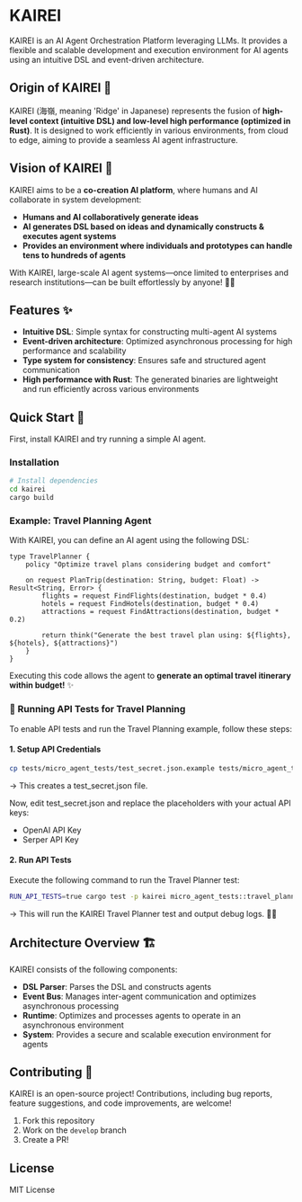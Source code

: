 # KAIREI

KAIREI is an AI Agent Orchestration Platform leveraging LLMs. It provides a flexible and scalable development and execution environment for AI agents using an intuitive DSL and event-driven architecture.

## Origin of KAIREI 🌊
KAIREI (海嶺, meaning 'Ridge' in Japanese) represents the fusion of **high-level context (intuitive DSL) and low-level high performance (optimized in Rust)**. It is designed to work efficiently in various environments, from cloud to edge, aiming to provide a seamless AI agent infrastructure.

## Vision of KAIREI 🤝
KAIREI aims to be a **co-creation AI platform**, where humans and AI collaborate in system development:
- **Humans and AI collaboratively generate ideas**
- **AI generates DSL based on ideas and dynamically constructs & executes agent systems**
- **Provides an environment where individuals and prototypes can handle tens to hundreds of agents**

With KAIREI, large-scale AI agent systems—once limited to enterprises and research institutions—can be built effortlessly by anyone! 🚀✨

## Features ✨
- **Intuitive DSL**: Simple syntax for constructing multi-agent AI systems
- **Event-driven architecture**: Optimized asynchronous processing for high performance and scalability
- **Type system for consistency**: Ensures safe and structured agent communication
- **High performance with Rust**: The generated binaries are lightweight and run efficiently across various environments

## Quick Start 🚀
First, install KAIREI and try running a simple AI agent.

### Installation
```sh
# Install dependencies
cd kairei
cargo build
```

### Example: Travel Planning Agent
With KAIREI, you can define an AI agent using the following DSL:

```kairei
type TravelPlanner {
    policy "Optimize travel plans considering budget and comfort"
    
    on request PlanTrip(destination: String, budget: Float) -> Result<String, Error> {
        flights = request FindFlights(destination, budget * 0.4)
        hotels = request FindHotels(destination, budget * 0.4)
        attractions = request FindAttractions(destination, budget * 0.2)
        
        return think("Generate the best travel plan using: ${flights}, ${hotels}, ${attractions}")
    }
}
```

Executing this code allows the agent to **generate an optimal travel itinerary within budget!** ✨

### 🔧 Running API Tests for Travel Planning
To enable API tests and run the Travel Planning example, follow these steps:

#### 1️. Setup API Credentials
```sh
cp tests/micro_agent_tests/test_secret.json.example tests/micro_agent_tests/test_secret.json
```
→ This creates a test_secret.json file.

Now, edit test_secret.json and replace the placeholders with your actual API keys:
- OpenAI API Key
- Serper API Key

#### 2. Run API Tests
Execute the following command to run the Travel Planner test:

```sh
RUN_API_TESTS=true cargo test -p kairei micro_agent_tests::travel_planning_test::test_travel_planner
```
→ This will run the KAIREI Travel Planner test and output debug logs. 🚀✨

## Architecture Overview 🏗
KAIREI consists of the following components:

- **DSL Parser**: Parses the DSL and constructs agents
- **Event Bus**: Manages inter-agent communication and optimizes asynchronous processing
- **Runtime**: Optimizes and processes agents to operate in an asynchronous environment
- **System**: Provides a secure and scalable execution environment for agents

## Contributing 🤝
KAIREI is an open-source project! Contributions, including bug reports, feature suggestions, and code improvements, are welcome!

1. Fork this repository
2. Work on the `develop` branch
3. Create a PR!

## License
MIT License

